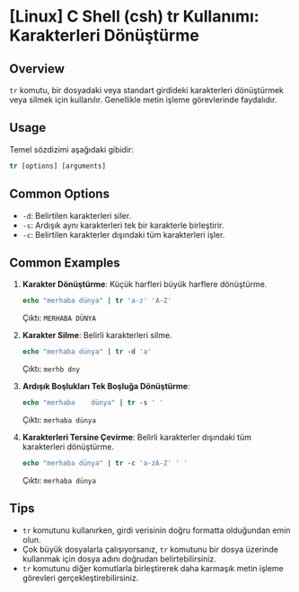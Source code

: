 # [Linux] C Shell (csh) tr Kullanımı: Karakterleri Dönüştürme

## Overview
`tr` komutu, bir dosyadaki veya standart girdideki karakterleri dönüştürmek veya silmek için kullanılır. Genellikle metin işleme görevlerinde faydalıdır.

## Usage
Temel sözdizimi aşağıdaki gibidir:
```csh
tr [options] [arguments]
```

## Common Options
- `-d`: Belirtilen karakterleri siler.
- `-s`: Ardışık aynı karakterleri tek bir karakterle birleştirir.
- `-c`: Belirtilen karakterler dışındaki tüm karakterleri işler.

## Common Examples
1. **Karakter Dönüştürme**: Küçük harfleri büyük harflere dönüştürme.
   ```csh
   echo "merhaba dünya" | tr 'a-z' 'A-Z'
   ```
   Çıktı: `MERHABA DÜNYA`

2. **Karakter Silme**: Belirli karakterleri silme.
   ```csh
   echo "merhaba dünya" | tr -d 'a'
   ```
   Çıktı: `merhb dny`

3. **Ardışık Boşlukları Tek Boşluğa Dönüştürme**:
   ```csh
   echo "merhaba    dünya" | tr -s ' '
   ```
   Çıktı: `merhaba dünya`

4. **Karakterleri Tersine Çevirme**: Belirli karakterler dışındaki tüm karakterleri dönüştürme.
   ```csh
   echo "merhaba dünya" | tr -c 'a-zA-Z' ' '
   ```
   Çıktı: `merhaba dünya`

## Tips
- `tr` komutunu kullanırken, girdi verisinin doğru formatta olduğundan emin olun.
- Çok büyük dosyalarla çalışıyorsanız, `tr` komutunu bir dosya üzerinde kullanmak için dosya adını doğrudan belirtebilirsiniz.
- `tr` komutunu diğer komutlarla birleştirerek daha karmaşık metin işleme görevleri gerçekleştirebilirsiniz.